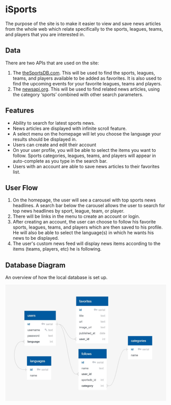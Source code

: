 # iSports

The purpose of the site is to make it easier to view and save news articles from the whole web which relate specifically to the sports, leagues, teams, and players that you are interested in.

## Data
There are two APIs that are used on the site:


1. The [theSportsDB.com](https://www.thesportsdb.com/api.php). This will be used to find the sports, leagues, teams, and players available to be added as favorites. It is also used to find the upcoming events for your favorite leagues, teams and players.
2. The [newsapi.org](https://newsapi.org/). This will be used to find related news articles, using the category ‘sports’ combined with other search parameters.

## Features
- Ability to search for latest sports news.
- News articles are displayed with infinite scroll feature.
- A select menu on the homepage will let you choose the language your results should be displayed in.
- Users can create and edit their account
- On your user profile, you will be able to select the items you want to follow. Sports categories, leagues, teams, and players will appear in auto-complete as you type in the search bar.
- Users with an account are able to save news articles to their favorites list.

## User Flow
1. On the homepage, the user will see a carousel with top sports news headlines. A search bar below the carousel allows the user to search for top news headlines by sport, league, team, or player.
2. There will be links in the menu to create an account or login.
3. After creating an account, the user can choose to follow his favorite sports, leagues, teams, and players which are then saved to his profile. He will also be able to select the language(s) in which he wants his news to be displayed.
4. The user's custom news feed will display news items according to the items (teams, players, etc) he is following.

## Database Diagram
An overview of how the local database is set up.

![](images/tables-diagram.jpg)